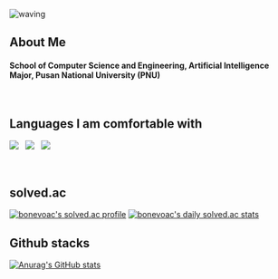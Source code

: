 ![waving](https://capsule-render.vercel.app/api?type=waving&height=200&text=BONEVOAC&fontAlign=80&fontAlignY=40&color=gradient)

## About Me
#### School of Computer Science and Engineering, Artificial Intelligence Major, Pusan National University (PNU)
</br>

## Languages I am comfortable with
<p>
  <img src="https://img.shields.io/badge/Python-3776AB?style=flat-square&logo=Python&logoColor=white"/> &nbsp 
  <img src="https://img.shields.io/badge/HTML5-E34F26?style=flat-square&logo=HTML5&logoColor=white"/> &nbsp 
  <img src="https://img.shields.io/badge/CSS3-1572B6?style=flat-square&logo=CSS3&logoColor=white"/> &nbsp 
</p>
</br>

## solved.ac
[![bonevoac's solved.ac profile](http://mazassumnida.wtf/api/v2/generate_badge?boj=bonevoac)](https://solved.ac/profile/bonevoac)
[![bonevoac's daily solved.ac stats](http://mazandi.herokuapp.com/api?handle=bonevoac&theme=warm)](https://solved.ac/profile/bonevoac)

## Github stacks
[![Anurag's GitHub stats](https://github-readme-stats.vercel.app/api?username=voac)](https://github.com/anuraghazra/github-readme-stats)
